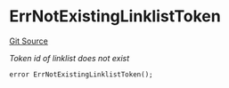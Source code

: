 # ErrNotExistingLinklistToken
[Git Source](https://github.com/Crossbell-Box/Crossbell-Contracts/blob/c7f31e42711569b1cb499ae27680e91d1ff85e00/contracts/libraries/Error.sol)

*Token id of linklist does not exist*


```solidity
error ErrNotExistingLinklistToken();
```

